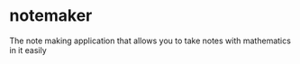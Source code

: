 # notemaker
The note making application that allows you to take notes with mathematics in it easily
